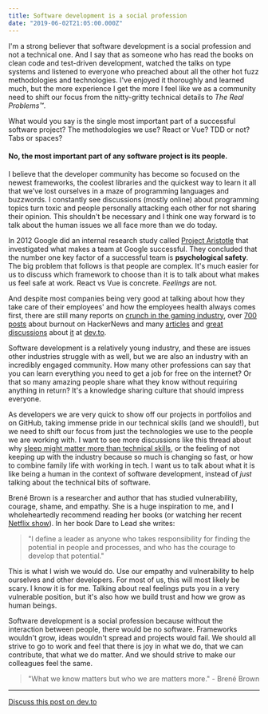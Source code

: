 ```yaml
---
title: Software development is a social profession
date: "2019-06-02T21:05:00.000Z"
---
```


I'm a strong believer that software development is a social profession and not a technical one. And I say that as someone who has read the books on clean code and test-driven development, watched the talks on type systems and listened to everyone who preached about all the other hot fuzz methodologies and technologies. I've enjoyed it thoroughly and learned much, but the more experience I get the more I feel like we as a community need to shift our focus from the nitty-gritty technical details to _The Real Problems™_.

What would you say is the single most important part of a successful software project? The methodologies we use? React or Vue? TDD or not? Tabs or spaces?

#### No, **the most important part of any software project is its people**.

I believe that the developer community has become so focused on the newest frameworks, the coolest libraries and the quickest way to learn it all that we've lost ourselves in a maze of programming languages and buzzwords. I constantly see discussions (mostly online) about programming topics turn toxic and people personally attacking each other for not sharing their opinion. This shouldn't be necessary and I think one way forward is to talk about the human issues we all face more than we do today.

In 2012 Google did an internal research study called [Project Aristotle](https://www.nytimes.com/2016/02/28/magazine/what-google-learned-from-its-quest-to-build-the-perfect-team.html) that investigated what makes a team at Google successful. They concluded that the number one key factor of a successful team is **psychological safety**. The big problem that follows is that people are complex. It's much easier for us to discuss which framework to choose than it is to talk about what makes us feel safe at work. React vs Vue is concrete. _Feelings_ are not.

And despite most companies being very good at talking about how they take care of their employees' and how the employees health always comes first, there are still many reports on [crunch in the gaming industry](https://kotaku.com/more-and-more-game-makers-are-talking-about-crunch-1829994459), over [700 posts](https://hn.algolia.com/?query=burnout&sort=byPopularity&prefix&page=0&dateRange=all&type=story) about burnout on HackerNews and many [articles](https://dev.to/tyler_potts_/developers-burnout-i-burned-out-3n4k) and [great discussions](https://dev.to/andrejnaumovski/what-having-a-programmer-burnout-at-age-21-feels-like-3pl) about [it](<(https://dev.to/mary_grace/burnout-what-happens-when-you-take-on-too-much-74d)>) at [dev.to](https://dev.to/molly_struve/i-cant-do-it-all-my-burnout-story-1e54).

Software development is a relatively young industry, and these are issues other industries struggle with as well, but we are also an industry with an incredibly engaged community. How many other professions can say that you can learn everything you need to get a job for free on the internet? Or that so many amazing people share what they know without requiring anything in return? It's a knowledge sharing culture that should impress everyone.

As developers we are very quick to show off our projects in portfolios and on GitHub, taking immense pride in our technical skills (and we should!), but we need to shift our focus from just the technologies we use to the people we are working with. I want to see more discussions like this thread about why [sleep might matter more than technical skills](https://twitter.com/hillelogram/status/1119709859979714560), or the feeling of not keeping up with the industry because so much is changing so fast, or how to combine family life with working in tech. I want us to talk about what it is like being a human in the context of software development, instead of _just_ talking about the technical bits of software.

Brené Brown is a researcher and author that has studied vulnerability, courage, shame, and empathy. She is a huge inspiration to me, and I wholeheartedly recommend reading her books (or watching her recent [Netflix show](https://www.netflix.com/title/81010166)). In her book Dare to Lead she writes:

> "I define a leader as anyone who takes responsibility for finding the potential in people and processes, and who has the courage to develop that potential."

This is what I wish we would do. Use our empathy and vulnerability to help ourselves and other developers. For most of us, this will most likely be scary. I know it is for me. Talking about real feelings puts you in a very vulnerable position, but it's also how we build trust and how we grow as human beings.

Software development is a social profession because without the interaction between people, there would be no software. Frameworks wouldn't grow, ideas wouldn't spread and projects would fail. We should all strive to go to work and feel that there is joy in what we do, that we can contribute, that what we do matter. And we should strive to make our colleagues feel the same.

> "What we know matters but who we are matters more." - Brené Brown

---

[Discuss this post on dev.to](https://dev.to/awnton/software-development-is-a-social-profession-159p)
